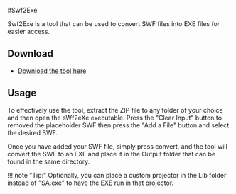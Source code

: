 #Swf2Exe

Swf2Exe is a tool that can be used to convert SWF files into EXE files for easier access. 

## Download

- [Download the tool here](https://cdn.discordapp.com/attachments/711545571130998846/795404822882418738/Swf2eXe_Latest.zip)

## Usage

To effectively use the tool, extract the ZIP file to any folder of your choice and then open the sWf2eXe executable. Press the "Clear Input" button to removed the placeholder SWF then press the "Add a File" button and select the desired SWF.

Once you have added your SWF file, simply press convert, and the tool will convert the SWF to an EXE and place it in the Output folder that can be found in the same directory. 

!!! note "Tip:"
	Optionally, you can place a custom projector in the Lib folder instead of "SA.exe" to have the EXE run in that projector. 